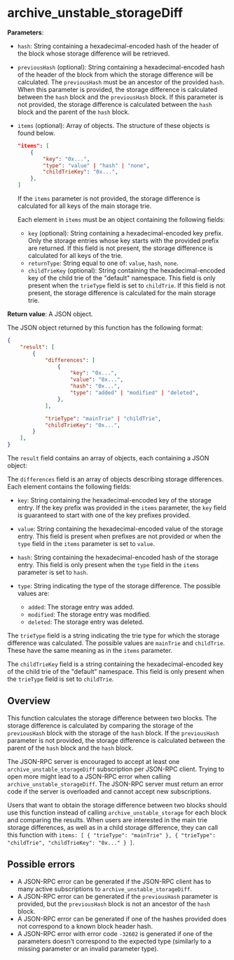 # archive_unstable_storageDiff

**Parameters**:

- `hash`: String containing a hexadecimal-encoded hash of the header of the block whose storage difference will be retrieved.

- `previousHash` (optional): String containing a hexadecimal-encoded hash of the header of the block from which the storage difference will be calculated. The `previousHash` must be an ancestor of the provided `hash`.  When this parameter is provided, the storage difference is calculated between the `hash` block and the `previousHash` block. If this parameter is not provided, the storage difference is calculated between the `hash` block and the parent of the `hash` block.

- `items` (optional): Array of objects. The structure of these objects is found below.

    ```json
    "items": [
        {
            "key": "0x...",
            "type": "value" | "hash" | "none",
            "childTrieKey": "0x...",
        },
    ]
    ```

  If the `items` parameter is not provided, the storage difference is calculated for all keys of the main storage trie.

  Each element in `items` must be an object containing the following fields:

  - `key` (optional): String containing a hexadecimal-encoded key prefix. Only the storage entries whose key starts with the provided prefix are returned. If this field is not present, the storage difference is calculated for all keys of the trie.
  - `returnType`: String equal to one of: `value`, `hash`, `none`.
  - `childTrieKey` (optional): String containing the hexadecimal-encoded key of the child trie of the "default" namespace. This field is only present when the `trieType` field is set to `childTrie`. If this field is not present, the storage difference is calculated for the main storage trie.

**Return value**: A JSON object.

The JSON object returned by this function has the following format:

```json
{
    "result": [
        {
            "differences": [
                {
                    "key": "0x...",
                    "value": "0x...",
                    "hash": "0x...",
                    "type": "added" | "modified" | "deleted",
                },
            ],

            "trieType": "mainTrie" | "childTrie",
            "childTrieKey": "0x...",
        }
    ],
}
```

The `result` field contains an array of objects, each containing a JSON object:

The `differences` field is an array of objects describing storage differences. Each element contains the following fields:

- `key`: String containing the hexadecimal-encoded key of the storage entry. If the key prefix was provided in the `items` parameter, the `key` field is guaranteed to start with one of the key prefixes provided.

- `value`: String containing the hexadecimal-encoded value of the storage entry. This field is present when prefixes are not provided or when the `type` field in the `items` parameter is set to `value`.

- `hash`: String containing the hexadecimal-encoded hash of the storage entry. This field is only present when the `type` field in the `items` parameter is set to `hash`.

- `type`: String indicating the type of the storage difference. The possible values are:
  - `added`: The storage entry was added.
  - `modified`: The storage entry was modified.
  - `deleted`: The storage entry was deleted.

The `trieType` field is a string indicating the trie type for which the storage difference was calculated. The possible values are `mainTrie` and `childTrie`. These have the same meaning as in the `items` parameter.

The `childTrieKey` field is a string containing the hexadecimal-encoded key of the child trie of the "default" namespace. This field is only present when the `trieType` field is set to `childTrie`.

## Overview

This function calculates the storage difference between two blocks. The storage difference is calculated by comparing the storage of the `previousHash` block with the storage of the `hash` block. If the `previousHash` parameter is not provided, the storage difference is calculated between the parent of the `hash` block and the `hash` block.

The JSON-RPC server is encouraged to accept at least one `archive_unstable_storageDiff` subscription per JSON-RPC client. Trying to open more might lead to a JSON-RPC error when calling `archive_unstable_storageDiff`. The JSON-RPC server must return an error code if the server is overloaded and cannot accept new subscriptions.

Users that want to obtain the storage difference between two blocks should use this function instead of calling `archive_unstable_storage` for each block and comparing the results.
When users are interested in the main trie storage differences, as well as in a child storage difference, they can call this function with `items: [ { "trieType": "mainTrie" }, { "trieType": "childTrie", "childTrieKey": "0x..." } ]`.

## Possible errors

- A JSON-RPC error can be generated if the JSON-RPC client has to many active subscriptions to `archive_unstable_storageDiff`.
- A JSON-RPC error can be generated if the `previousHash` parameter is provided, but the `previousHash` block is not an ancestor of the `hash` block.
- A JSON-RPC error can be generated if one of the hashes provided does not correspond to a known block header hash.
- A JSON-RPC error with error code `-32602` is generated if one of the parameters doesn't correspond to the expected type (similarly to a missing parameter or an invalid parameter type).
